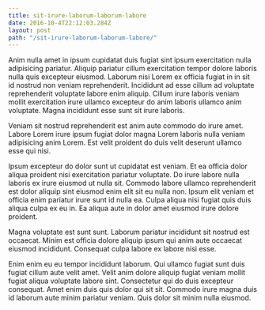 ```yaml
---
title: sit-irure-laborum-laborum-labore
date: 2016-10-4T22:12:03.284Z
layout: post
path: "/sit-irure-laborum-laborum-labore/"
---
```


Anim nulla amet in ipsum cupidatat duis fugiat sint ipsum exercitation nulla adipisicing pariatur. Aliquip pariatur cillum exercitation tempor dolore laboris nulla quis excepteur eiusmod. Laborum nisi Lorem ex officia fugiat in in sit id nostrud non veniam reprehenderit. Incididunt ad esse cillum ad voluptate reprehenderit voluptate labore enim aliquip. Cillum irure laboris veniam mollit exercitation irure ullamco excepteur do anim laboris ullamco anim voluptate. Magna incididunt esse sunt sit irure laboris.

Veniam sit nostrud reprehenderit est anim aute commodo do irure amet. Labore Lorem irure ipsum fugiat dolor magna Lorem laboris nulla veniam adipisicing anim Lorem. Est velit proident do duis velit deserunt ullamco esse qui nisi.

Ipsum excepteur do dolor sunt ut cupidatat est veniam. Et ea officia dolor aliqua proident nisi exercitation pariatur voluptate. Do irure labore nulla laboris ex irure eiusmod ut nulla sit. Commodo labore ullamco reprehenderit est dolor aliquip sint eiusmod enim elit sit eu nulla non. Ipsum elit veniam et officia enim pariatur irure sunt id nulla ea. Culpa aliqua nisi fugiat quis duis aliqua culpa ex eu in. Ea aliqua aute in dolor amet eiusmod irure dolore proident.

Magna voluptate est sunt sunt. Laborum pariatur incididunt sit nostrud est occaecat. Minim est officia dolore aliquip ipsum qui anim aute occaecat eiusmod incididunt. Consequat culpa labore ex labore nisi esse.

Enim enim eu eu tempor incididunt laborum. Qui ullamco fugiat sunt duis fugiat cillum aute velit amet. Velit anim dolore aliquip fugiat veniam mollit fugiat aliqua voluptate labore sint. Consectetur qui do duis excepteur consequat. Amet enim duis quis dolor qui sit sit. Commodo irure magna duis id laborum aute minim pariatur veniam. Quis dolor sit minim nulla eiusmod.